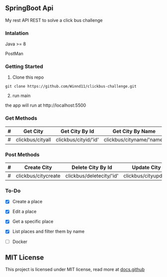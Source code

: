 
## SpringBoot Api
My rest API REST to solve a click bus challenge

### Intalation

Java >= 8

PostMan

### Getting Started
1. Clone this repo
```git
git clone https://github.com/Winnd11/clickbus-challenge.git
```

2. run main

the app will run at http://localhost:5500

### Get Methods

| # | Get City | Get City By Id | Get City By Name |
| -- | -- | -- | -- |
| # | clickbus/cityall | clickbus/cityid/'id' | clickbus/cityname/'name' |

### Post Methods

| # | Create City | Delete City By Id| Update City
| -- | -- | -- | -- |
| # | clickbus/citycreate | clickbus/deletecity/'id' | clickbus/cityupdate |


### To-Do

- [x] Create a place
- [X] Edit a place
- [X] Get a specific place
- [X] List places and filter them by name
- [ ] Docker


## MIT License
This project is licensed under MIT license, read more at <span><a href="https://docs.github.com/pt/repositories/managing-your-repositorys-settings-and-features/customizing-your-repository/licensing-a-repository">docs.github</span>


